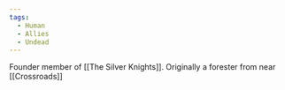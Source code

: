 ```yaml
---
tags:
  - Human
  - Allies
  - Undead
---
```

Founder member of [[The Silver Knights]].
Originally a forester from near [[Crossroads]]

